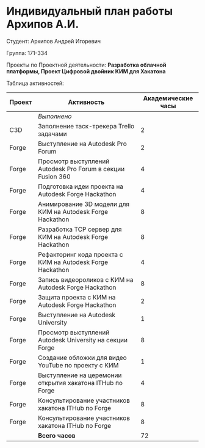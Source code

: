 #  **Индивидуальный план работы Архипов А.И.** 

Студент: Архипов Андрей Игоревич

Группа: 171-334

Проекты по Проектной деятельности: **Разработка облачной платформы, Проект Цифровой двойник КИМ для Хакатона**

Таблица активностей:

| Проект | Активность                                                                            | Академические часы |
|--------|---------------------------------------------------------------------------------------|----|
|        | *Выполнено*                                                                           |
| C3D    | Заполнение таск-трекера Trello задачами                                               | 2  |
| Forge    | Выступление на Autodesk Pro Forum                                                               | 2  |
| Forge    | Просмотр выступлений Autodesk Pro Forum в секции Fusion 360                                                              | 4  |
| Forge    | Подготовка идеи проекта на Autodesk Forge Hackathon                                                          | 4 |
| Forge    | Анимирование 3D модели для КИМ на Autodesk Forge Hackathon                                                          | 8 |
| Forge    | Разработка TCP сервер для КИМ на Autodesk Forge Hackathon                                                          | 8 |
| Forge    | Рефакторинг кода проекта с КИМ на Autodesk Forge Hackathon                                                          | 4 |
| Forge    | Запись видеороликов с КИМ на Autodesk Forge Hackathon                                                          | 8 |
| Forge    | Защита проекта с КИМ на Autodesk Forge Hackathon                                                          | 2 |
| Forge    | Выступление на Autodesk University                                                           | 1 |
| Forge    | Просмотр выступлений Autodesk University на секции Forge                                                              | 8  |
| Forge    | Создание обложки для видео YouTube по проекту с КИМ                                                        | 1  |
| Forge    | Выступление на церемонии открытия хакатона ITHub по Forge                                                                | 4  |
| Forge    | Консультирование участников хакатона ITHub по Forge                                                                | 8  |
| Forge    | Консультирование участников хакатона ITHub по Forge                                                                | 8  |
|        | **Всего часов**                                                                       | 72 |
